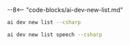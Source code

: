 --8<-- "code-blocks/ai-dev-new-list.md"

```bash title="List only C# samples"
ai dev new list --csharp
```

```bash title="Filter the list by name"
ai dev new list speech --csharp
```